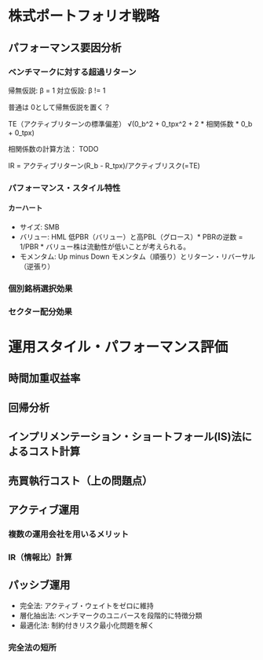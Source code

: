 # 株式ポートフォリオ戦略

## パフォーマンス要因分析

### ベンチマークに対する超過リターン

帰無仮説: β = 1
対立仮設: β != 1

普通は 0として帰無仮説を置く？

TE（アクティブリターンの標準偏差）
√(0_b^2 + 0_tpx^2 + 2 * 相関係数 * 0_b + 0_tpx)

相関係数の計算方法： TODO

IR = アクティブリターン(R_b - R_tpx)/アクティブリスク(=TE)


### パフォーマンス・スタイル特性

#### カーハート
* サイズ: SMB
* バリュー: HML 低PBR（バリュー）と高PBL（グロース）* PBRの逆数 = 1/PBR * バリュー株は流動性が低いことが考えられる。
* モメンタム: Up minus Down モメンタム（順張り）とリターン・リバーサル（逆張り）


### 個別銘柄選択効果
### セクター配分効果

# 運用スタイル・パフォーマンス評価

## 時間加重収益率

## 回帰分析

## インプリメンテーション・ショートフォール(IS)法によるコスト計算

## 売買執行コスト（上の問題点）

## アクティブ運用
### 複数の運用会社を用いるメリット
### IR（情報比）計算

## パッシブ運用
* 完全法: アクティブ・ウェイトをゼロに維持
* 層化抽出法: ベンチマークのユニバースを段階的に特徴分類
* 最適化法: 制約付きリスク最小化問題を解く

### 完全法の短所

